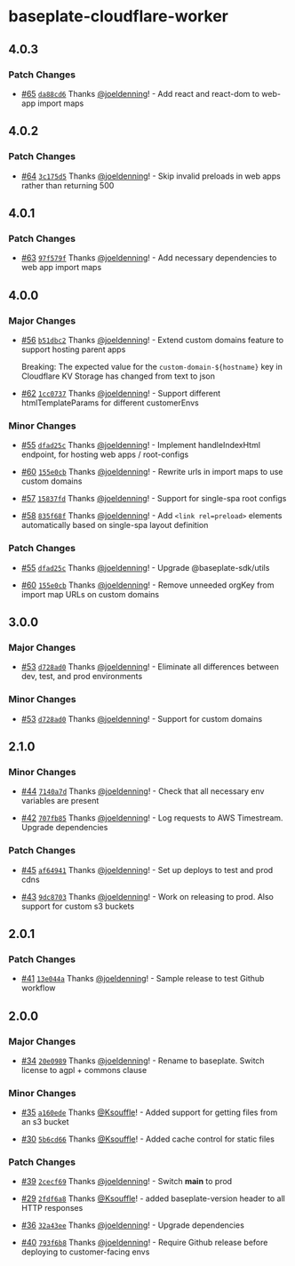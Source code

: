 # baseplate-cloudflare-worker

## 4.0.3

### Patch Changes

- [#65](https://github.com/JustUtahCoders/baseplate-cloudflare-worker/pull/65) [`da88cd6`](https://github.com/JustUtahCoders/baseplate-cloudflare-worker/commit/da88cd6baa3ffdaf9eeec5633c71f53508a126b0) Thanks [@joeldenning](https://github.com/joeldenning)! - Add react and react-dom to web-app import maps

## 4.0.2

### Patch Changes

- [#64](https://github.com/JustUtahCoders/baseplate-cloudflare-worker/pull/64) [`3c175d5`](https://github.com/JustUtahCoders/baseplate-cloudflare-worker/commit/3c175d5cca2fac28f91bf9c66a08ea25f1d274f2) Thanks [@joeldenning](https://github.com/joeldenning)! - Skip invalid preloads in web apps rather than returning 500

## 4.0.1

### Patch Changes

- [#63](https://github.com/JustUtahCoders/baseplate-cloudflare-worker/pull/63) [`97f579f`](https://github.com/JustUtahCoders/baseplate-cloudflare-worker/commit/97f579f1f3ca090935c77a1f04884fafc11c2b93) Thanks [@joeldenning](https://github.com/joeldenning)! - Add necessary dependencies to web app import maps

## 4.0.0

### Major Changes

- [#56](https://github.com/JustUtahCoders/baseplate-cloudflare-worker/pull/56) [`b51dbc2`](https://github.com/JustUtahCoders/baseplate-cloudflare-worker/commit/b51dbc20fbe7e06b7f3aeed0c4083f7be526f745) Thanks [@joeldenning](https://github.com/joeldenning)! - Extend custom domains feature to support hosting parent apps

  Breaking: The expected value for the `custom-domain-${hostname}` key in Cloudflare KV Storage has changed from text to json

* [#62](https://github.com/JustUtahCoders/baseplate-cloudflare-worker/pull/62) [`1cc0737`](https://github.com/JustUtahCoders/baseplate-cloudflare-worker/commit/1cc073745913dd71bd978e6fc1b4bb03e4417d99) Thanks [@joeldenning](https://github.com/joeldenning)! - Support different htmlTemplateParams for different customerEnvs

### Minor Changes

- [#55](https://github.com/JustUtahCoders/baseplate-cloudflare-worker/pull/55) [`dfad25c`](https://github.com/JustUtahCoders/baseplate-cloudflare-worker/commit/dfad25cafc5c15d1bab3e12a5b92954b2fa87d30) Thanks [@joeldenning](https://github.com/joeldenning)! - Implement handleIndexHtml endpoint, for hosting web apps / root-configs

* [#60](https://github.com/JustUtahCoders/baseplate-cloudflare-worker/pull/60) [`155e0cb`](https://github.com/JustUtahCoders/baseplate-cloudflare-worker/commit/155e0cb28d54bc01df9f1592ed149155007cc52a) Thanks [@joeldenning](https://github.com/joeldenning)! - Rewrite urls in import maps to use custom domains

- [#57](https://github.com/JustUtahCoders/baseplate-cloudflare-worker/pull/57) [`15837fd`](https://github.com/JustUtahCoders/baseplate-cloudflare-worker/commit/15837fdd80d239cc135709fb24981a11c8ef8daa) Thanks [@joeldenning](https://github.com/joeldenning)! - Support for single-spa root configs

* [#58](https://github.com/JustUtahCoders/baseplate-cloudflare-worker/pull/58) [`835f68f`](https://github.com/JustUtahCoders/baseplate-cloudflare-worker/commit/835f68ff4b4b05ea12d136ba2ae508ea92477757) Thanks [@joeldenning](https://github.com/joeldenning)! - Add `<link rel=preload>` elements automatically based on single-spa layout definition

### Patch Changes

- [#55](https://github.com/JustUtahCoders/baseplate-cloudflare-worker/pull/55) [`dfad25c`](https://github.com/JustUtahCoders/baseplate-cloudflare-worker/commit/dfad25cafc5c15d1bab3e12a5b92954b2fa87d30) Thanks [@joeldenning](https://github.com/joeldenning)! - Upgrade @baseplate-sdk/utils

* [#60](https://github.com/JustUtahCoders/baseplate-cloudflare-worker/pull/60) [`155e0cb`](https://github.com/JustUtahCoders/baseplate-cloudflare-worker/commit/155e0cb28d54bc01df9f1592ed149155007cc52a) Thanks [@joeldenning](https://github.com/joeldenning)! - Remove unneeded orgKey from import map URLs on custom domains

## 3.0.0

### Major Changes

- [#53](https://github.com/JustUtahCoders/baseplate-cloudflare-worker/pull/53) [`d728ad0`](https://github.com/JustUtahCoders/baseplate-cloudflare-worker/commit/d728ad0a6a42df4190e6670cf5fe4d2127d9a045) Thanks [@joeldenning](https://github.com/joeldenning)! - Eliminate all differences between dev, test, and prod environments

### Minor Changes

- [#53](https://github.com/JustUtahCoders/baseplate-cloudflare-worker/pull/53) [`d728ad0`](https://github.com/JustUtahCoders/baseplate-cloudflare-worker/commit/d728ad0a6a42df4190e6670cf5fe4d2127d9a045) Thanks [@joeldenning](https://github.com/joeldenning)! - Support for custom domains

## 2.1.0

### Minor Changes

- [#44](https://github.com/JustUtahCoders/baseplate-cloudflare-worker/pull/44) [`7140a7d`](https://github.com/JustUtahCoders/baseplate-cloudflare-worker/commit/7140a7d50d15e13ac4d5d2a8608dbd2a87ec7052) Thanks [@joeldenning](https://github.com/joeldenning)! - Check that all necessary env variables are present

* [#42](https://github.com/JustUtahCoders/baseplate-cloudflare-worker/pull/42) [`707fb85`](https://github.com/JustUtahCoders/baseplate-cloudflare-worker/commit/707fb85802015f26bb6e6d7ba6c41aee7f263e94) Thanks [@joeldenning](https://github.com/joeldenning)! - Log requests to AWS Timestream. Upgrade dependencies

### Patch Changes

- [#45](https://github.com/JustUtahCoders/baseplate-cloudflare-worker/pull/45) [`af64941`](https://github.com/JustUtahCoders/baseplate-cloudflare-worker/commit/af6494107e70356fced666138dcf0e56b011cfa5) Thanks [@joeldenning](https://github.com/joeldenning)! - Set up deploys to test and prod cdns

* [#43](https://github.com/JustUtahCoders/baseplate-cloudflare-worker/pull/43) [`9dc8703`](https://github.com/JustUtahCoders/baseplate-cloudflare-worker/commit/9dc870307f537c392c08869d742feb10e0a0af0b) Thanks [@joeldenning](https://github.com/joeldenning)! - Work on releasing to prod. Also support for custom s3 buckets

## 2.0.1

### Patch Changes

- [#41](https://github.com/JustUtahCoders/baseplate-cloudflare-worker/pull/41) [`13e044a`](https://github.com/JustUtahCoders/baseplate-cloudflare-worker/commit/13e044a1787910710ca25303176beb280ada778a) Thanks [@joeldenning](https://github.com/joeldenning)! - Sample release to test Github workflow

## 2.0.0

### Major Changes

- [#34](https://github.com/JustUtahCoders/baseplate-cloudflare-worker/pull/34) [`20e0989`](https://github.com/JustUtahCoders/baseplate-cloudflare-worker/commit/20e09897fb7d4c2a3869228fd041a5e93ae2669e) Thanks [@joeldenning](https://github.com/joeldenning)! - Rename to baseplate. Switch license to agpl + commons clause

### Minor Changes

- [#35](https://github.com/JustUtahCoders/baseplate-cloudflare-worker/pull/35) [`a160ede`](https://github.com/JustUtahCoders/baseplate-cloudflare-worker/commit/a160ede00756c1d6fdaee1c198cc2ed72fa27d56) Thanks [@Ksouffle](https://github.com/Ksouffle)! - Added support for getting files from an s3 bucket

* [#30](https://github.com/JustUtahCoders/baseplate-cloudflare-worker/pull/30) [`5b6cd66`](https://github.com/JustUtahCoders/baseplate-cloudflare-worker/commit/5b6cd66d43ecf4fc8889227f60451c6282a20c62) Thanks [@Ksouffle](https://github.com/Ksouffle)! - Added cache control for static files

### Patch Changes

- [#39](https://github.com/JustUtahCoders/baseplate-cloudflare-worker/pull/39) [`2cecf69`](https://github.com/JustUtahCoders/baseplate-cloudflare-worker/commit/2cecf69ab8e0872d135d38bb006b95d7a3bb84de) Thanks [@joeldenning](https://github.com/joeldenning)! - Switch **main** to prod

* [#29](https://github.com/JustUtahCoders/baseplate-cloudflare-worker/pull/29) [`2fdf6a8`](https://github.com/JustUtahCoders/baseplate-cloudflare-worker/commit/2fdf6a86cb3ad9669d6824d5c160a749ee005706) Thanks [@Ksouffle](https://github.com/Ksouffle)! - added baseplate-version header to all HTTP responses

- [#36](https://github.com/JustUtahCoders/baseplate-cloudflare-worker/pull/36) [`32a43ee`](https://github.com/JustUtahCoders/baseplate-cloudflare-worker/commit/32a43ee9d11d13edc17d564d60933de1cb48a2e3) Thanks [@joeldenning](https://github.com/joeldenning)! - Upgrade dependencies

* [#40](https://github.com/JustUtahCoders/baseplate-cloudflare-worker/pull/40) [`793f6b8`](https://github.com/JustUtahCoders/baseplate-cloudflare-worker/commit/793f6b8501a6cdd3c42a18053a945fabf909c261) Thanks [@joeldenning](https://github.com/joeldenning)! - Require Github release before deploying to customer-facing envs

